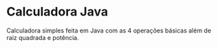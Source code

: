 # Calculadora Java
 Calculadora simples feita em Java com as 4 operações básicas além de raiz quadrada e potência.
